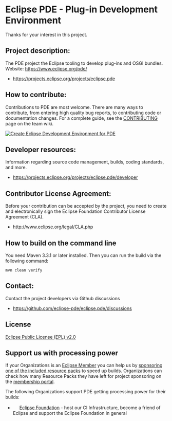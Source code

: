 Eclipse PDE - Plug-in Development Environment
=====================================================

Thanks for your interest in this project.

Project description:
--------------------

The PDE project the Eclipse tooling to develop plug-ins and OSGI bundles.  
Website: https://www.eclipse.org/pde/

- https://projects.eclipse.org/projects/eclipse.pde

How to contribute:
--------------------
Contributions to PDE are most welcome. There are many ways to contribute, 
from entering high quality bug reports, to contributing code or documentation changes. 
For a complete guide, see the [CONTRIBUTING](CONTRIBUTING.md) page on the team wiki.

[![Create Eclipse Development Environment for PDE](https://download.eclipse.org/oomph/www/setups/svg/PDE.svg)](
https://www.eclipse.org/setups/installer/?url=https://raw.githubusercontent.com/eclipse-pde/eclipse.pde/master/releng/org.eclipse.pde.setup/PDEConfiguration.setup&show=true
"Click to open Eclipse-Installer Auto Launch or drag into your running installer")

Developer resources:
--------------------

Information regarding source code management, builds, coding standards, and more.

- https://projects.eclipse.org/projects/eclipse.pde/developer

Contributor License Agreement:
------------------------------

Before your contribution can be accepted by the project, you need to create and electronically sign the Eclipse Foundation Contributor License Agreement (CLA).

- http://www.eclipse.org/legal/CLA.php


How to build on the command line
--------------------------------

You need Maven 3.3.1 or later installed. Then you can run the build via the following command:

`mvn clean verify`

Contact:
--------

Contact the project developers via Github discussions

- https://github.com/eclipse-pde/eclipse.pde/discussions

License
-------

[Eclipse Public License (EPL) v2.0](https://www.eclipse.org/legal/epl-2.0/)

Support us with processing power
--------------------------------

If your Organizations is an [Eclipse Member](https://www.eclipse.org/membership/exploreMembership.php) you can help us by [sponsoring one of the included resource packs](https://wiki.eclipse.org/CBI#Assigning_Resource_Packs_to_a_Project) to speed up builds. Organizations can check how many Resource Packs they have left for project sponsoring on the [membership portal](https://membership.eclipse.org/portal/login).

The following Organizations support PDE getting processing power for their builds:
* <img src="https://www.eclipse.org/favicon.ico" width="16" height="16"> [Eclipse Foundation](https://www.eclipse.org/sponsor/) - host our CI Infrastructure, become a friend of Eclipse and support the Eclipse Foundation in general

